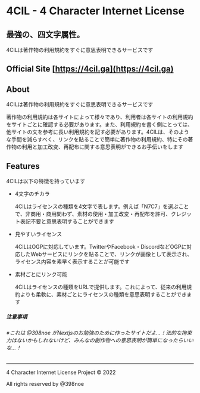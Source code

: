 # 4CIL - 4 Character Internet License
## 最強の、四文字属性。

4CILは著作物の利用規約をすぐに意思表明できるサービスです



## Official Site [https://4cil.ga](https://4cil.ga)



## About

4CILは著作物の利用規約をすぐに意思表明できるサービスです

著作物の利用規約は各サイトによって様々であり、利用者は各サイトの利用規約をサイトごとに確認する必要があります。また、利用規約を書く側にとっては、他サイトの文を参考に長い利用規約を記す必要があります。4CILは、そのような手間を減らすべく、リンクを貼ることで簡単に著作物の利用規約、特にその著作物の利用と加工改変、再配布に関する意思表明ができるお手伝いをします

## Features

4CILは以下の特徴を持っています

* 4文字のチカラ

  4CILはライセンスの種類を4文字で表します。例えば「N7C7」を選ぶことで、非商用・商用問わず、素材の使用・加工改変・再配布を許可、クレジット表記不要と意思表明することができます

* 見やすいライセンス

  4CILはOGPに対応しています。TwitterやFacebook・DiscordなどOGPに対応したWebサービスにリンクを貼ることで、リンクが画像として表示され、ライセンス内容を素早く表示することが可能です

* 素材ごとにリンク可能

  4CILはライセンスの種類をURLで提供します。これによって、従来の利用規約よりも柔軟に、素材ごとにライセンスの種類を意思表明することができます




##### 注意事項

###### ※これは @398noe がNextjsのお勉強のために作ったサイトだよ…！法的な拘束力はないかもしれないけど、みんなの創作物への意思表明が簡単になったらいいな…！

---

4 Character Internet License Project © 2022

All rights reserved by @398noe